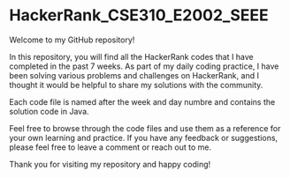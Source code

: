 # HackerRank_CSE310_E2002_SEEE
Welcome to my GitHub repository!

In this repository, you will find all the HackerRank codes that I have completed in the past 7 weeks. As part of my daily coding practice, I have been solving various problems and challenges on HackerRank, and I thought it would be helpful to share my solutions with the community.

Each code file is named after the week and day numbre and contains the solution code in Java.

Feel free to browse through the code files and use them as a reference for your own learning and practice. If you have any feedback or suggestions, please feel free to leave a comment or reach out to me.

Thank you for visiting my repository and happy coding!
